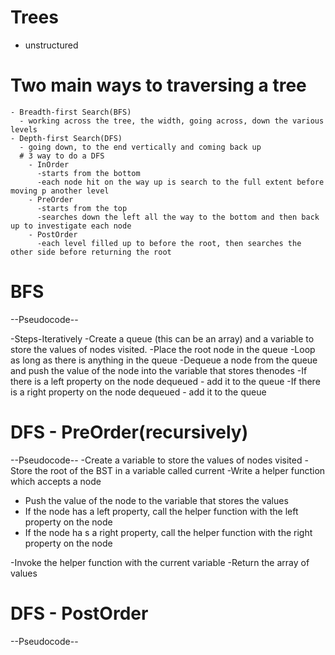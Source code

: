 # Trees

-   unstructured

# Two main ways to traversing a tree

    - Breadth-first Search(BFS)
      - working across the tree, the width, going across, down the various levels
    - Depth-first Search(DFS)
      - going down, to the end vertically and coming back up
      # 3 way to do a DFS
        - InOrder
          -starts from the bottom
          -each node hit on the way up is search to the full extent before moving p another level
        - PreOrder
          -starts from the top
          -searches down the left all the way to the bottom and then back up to investigate each node
        - PostOrder
          -each level filled up to before the root, then searches the other side before returning the root

# BFS

--Pseudocode--

-Steps-Iteratively
-Create a queue (this can be an array) and a variable to store the values of nodes visited.
-Place the root node in the queue
-Loop as long as there is anything in the queue
-Dequeue a node from the queue and push the value of the node into the variable that stores thenodes
-If there is a left property on the node dequeued - add it to the queue
-If there is a right property on the node dequeued - add it to the queue

# DFS - PreOrder(recursively)

--Pseudocode--
-Create a variable to store the values of nodes visited
-Store the root of the BST in a variable called current
-Write a helper function which accepts a node

-   Push the value of the node to the variable that stores the values
-   If the node has a left property, call the helper function with the left property on the node
-   If the node ha s a right property, call the helper function with the right property on the node

-Invoke the helper function with the current variable
-Return the array of values

# DFS - PostOrder

--Pseudocode--
